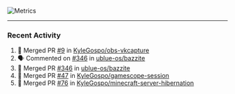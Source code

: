 ![Metrics](https://metrics.lecoq.io/KyleGospo?template=classic&base=header%2C%20activity%2C%20community%2C%20repositories%2C%20metadata&base.indepth=false&base.hireable=false&base.skip=false&config.timezone=America%2FLos_Angeles)

---
### Recent Activity
<!--START_SECTION:activity-->
1. 🎉 Merged PR [#9](https://github.com/KyleGospo/obs-vkcapture/pull/9) in [KyleGospo/obs-vkcapture](https://github.com/KyleGospo/obs-vkcapture)
2. 🗣 Commented on [#346](https://github.com/ublue-os/bazzite/pull/346#issuecomment-1731965596) in [ublue-os/bazzite](https://github.com/ublue-os/bazzite)
3. 🎉 Merged PR [#346](https://github.com/ublue-os/bazzite/pull/346) in [ublue-os/bazzite](https://github.com/ublue-os/bazzite)
4. 🎉 Merged PR [#47](https://github.com/KyleGospo/gamescope-session/pull/47) in [KyleGospo/gamescope-session](https://github.com/KyleGospo/gamescope-session)
5. 🎉 Merged PR [#76](https://github.com/KyleGospo/minecraft-server-hibernation/pull/76) in [KyleGospo/minecraft-server-hibernation](https://github.com/KyleGospo/minecraft-server-hibernation)
<!--END_SECTION:activity-->
